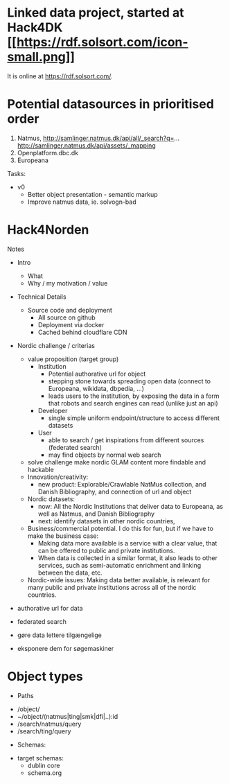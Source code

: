 # Linked data project, started at Hack4DK [[https://rdf.solsort.com/icon-small.png]]


It is online at https://rdf.solsort.com/.

# Potential datasources in prioritised order

1. Natmus, http://samlinger.natmus.dk/api/all/_search?q=... http://samlinger.natmus.dk/api/assets/_mapping
2. Openplatform.dbc.dk
3. Europeana


Tasks:

- v0
  - Better object presentation - semantic markup
  - Improve natmus data, ie. solvogn-bad

# Hack4Norden

Notes

- Intro
  - What
  - Why / my motivation / value
- Technical Details
  - Source code and deployment
    - All source on github
    - Deployment via docker
    - Cached behind cloudflare CDN
- Nordic challenge / criterias
  - value proposition (target group)
    - Institution
      - Potential authorative url for object
      - stepping stone towards spreading open data (connect to Europeana, wikidata, dbpedia, ...)
      - leads users to the institution, by exposing the data in a form that robots and search engines can read (unlike just an api)
    - Developer
      - single simple uniform endpoint/structure to access different datasets
    - User
      - able to search / get inspirations from different sources (federated search)
      - may find objects by normal web search
  - solve challenge make nordic GLAM content more findable and hackable
  - Innovation/creativity:
    - new product: Explorable/Crawlable NatMus collection, and Danish Bibliography, and connection of url and object
  - Nordic datasets:
    - now: All the Nordic Institutions that deliver data to Europeana, as well as Natmus, and Danish Bibliography
    - next: identify datasets in other nordic countries, 
  - Business/commercial potential. I do this for fun, but if we have to make the business case:
    - Making data more available is a service with a clear value, that can be offered to public and private institutions.
    - When data is collected in a similar format, it also leads to other services, such as semi-automatic enrichment and linking between the data, etc.
  - Nordic-wide issues: Making data better available, is relevant for many public and private institutions across all of the nordic countries.

- authorative url for data
- federated search
- gøre data lettere tilgængelige
- eksponere dem for søgemaskiner

# Object types


* Paths

- /object/
- ~/object/(natmus|ting|smk|dfi|..):id
- /search/natmus/query
- /search/ting/query

* Schemas:

- target schemas:
  - dublin core
  - schema.org
